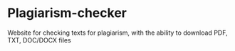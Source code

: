 # Plagiarism-checker
Website for checking texts for plagiarism, with the ability to download PDF, TXT, DOC/DOCX files
